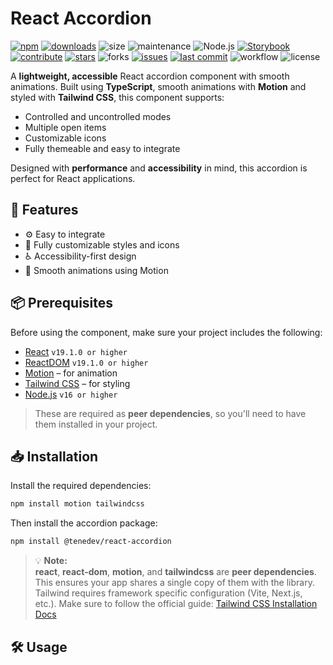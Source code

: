 # React Accordion

<div class="badge-wrapper">

[![npm](https://img.shields.io/npm/v/@tenedev/react-accordion?color=blue&label=NPM&logo=npm&style=flat-square)](https://www.npmjs.com/package/@tenedev/react-accordion)
[![downloads](https://img.shields.io/npm/dt/@tenedev/react-accordion?color=blue&label=Downloads&logo=archive&style=flat-square)](https://www.npmjs.com/package/@tenedev/react-accordion)
![size](https://img.shields.io/bundlephobia/minzip/@tenedev/react-accordion?style=flat-square&label=Size&logo=webpack&color=blue)
![maintenance](https://img.shields.io/maintenance/active/2025?style=flat-square&label=Maintained&logo=calendar&color=blue)
![Node.js](https://img.shields.io/badge/Node.js-%3E%3D16-blue?logo=node.js&style=flat-square)
[![Storybook](https://img.shields.io/badge/Storybook-Live%20Docs-blue?logo=storybook&style=flat-square)](https://teneplaysofficial.github.io/react-accordion/?path=/docs/introduction--docs)
[![contribute](https://img.shields.io/badge/Contribute-Open%20PRs-blue?style=flat-square&logo=git)](https://github.com/TenEplaysOfficial/react-accordion/pulls)
[![stars](https://img.shields.io/github/stars/TenEplaysOfficial/react-accordion?style=flat-square&label=Stars&logo=github)](https://github.com/TenEplaysOfficial/react-accordion)
![forks](https://img.shields.io/github/forks/TenEplaysOfficial/react-accordion?style=flat-square&label=Forks&logo=github)
[![issues](https://img.shields.io/github/issues/TenEplaysOfficial/react-accordion?style=flat-square&label=Issues&logo=github&color=blue)](https://github.com/TenEplaysOfficial/react-accordion/issues)
[![last commit](https://img.shields.io/github/last-commit/TenEplaysOfficial/react-accordion?style=flat-square&label=Last%20Commit&logo=github&color=blue)](https://github.com/TenEplaysOfficial/react-accordion)
![workflow](https://img.shields.io/github/actions/workflow/status/TenEplaysOfficial/react-accordion/publish.yml?style=flat-square&label=Build&logo=githubactions&color=blue)
![license](https://img.shields.io/github/license/TenEplaysOfficial/react-accordion?style=flat-square&label=License&logo=open-source-initiative&color=blue)

</div>

A **lightweight, accessible** React accordion component with smooth animations. Built using **TypeScript**, smooth animations with **Motion** and styled with **Tailwind CSS**, this component supports:

- Controlled and uncontrolled modes
- Multiple open items
- Customizable icons
- Fully themeable and easy to integrate

Designed with **performance** and **accessibility** in mind, this accordion is perfect for React applications.

<!-- ## 🖼️ Preview

![img]() -->

## 🚀 **Features**

- ⚙️ Easy to integrate
- 🧩 Fully customizable styles and icons
- ♿ Accessibility-first design
- 💨 Smooth animations using Motion

## 📦 **Prerequisites**

Before using the component, make sure your project includes the following:

- [React](https://react.dev/) `v19.1.0 or higher`
- [ReactDOM](https://react.dev/) `v19.1.0 or higher`
- [Motion](https://motion.dev/) – for animation
- [Tailwind CSS](https://tailwindcss.com/) – for styling
- [Node.js](https://nodejs.org/) `v16 or higher`

> These are required as **peer dependencies**, so you'll need to have them installed in your project.

## 📥 **Installation**

Install the required dependencies:

```bash
npm install motion tailwindcss
```

Then install the accordion package:

```bash
npm install @tenedev/react-accordion
```

> 💡 **Note:**  
> **react**, **react-dom**, **motion**, and **tailwindcss** are **peer dependencies**. This ensures your app shares a single copy of them with the library. Tailwind requires framework specific configuration (Vite, Next.js, etc.). Make sure to follow the official guide: [Tailwind CSS Installation Docs](https://tailwindcss.com/docs/installation/)

## 🛠️ Usage
